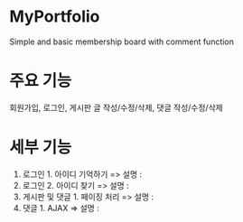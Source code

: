 # MyPortfolio
Simple and basic membership board with comment function 

# 주요 기능
회원가입, 로그인, 게시판 글 작성/수정/삭제, 댓글 작성/수정/삭제

# 세부 기능
1) 로그인 1. 아이디 기억하기
=> 설명 :
2) 로그인 2. 아이디 찾기
=> 설명 :
3) 게시판 및 댓글 1. 페이징 처리
=> 설명 :
4) 댓글 1. AJAX
=> 설명 :
